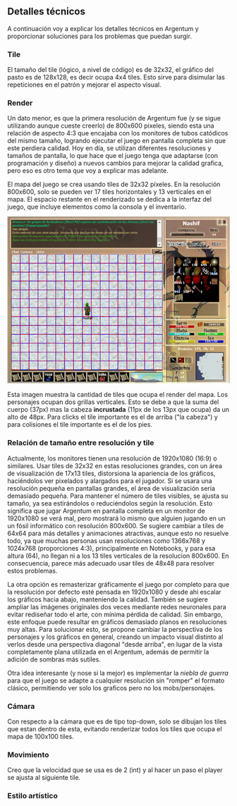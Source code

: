 ## Detalles técnicos

A continuación voy a explicar los detalles técnicos en Argentum y proporcionar soluciones para los problemas que puedan 
surgir.

### Tile

El tamaño del tile (lógico, a nivel de código) es de 32x32, el gráfico del pasto es de 128x128, es decir ocupa 4x4
tiles. Esto sirve para disimular las repeticiones en el patrón y mejorar el aspecto visual.

### Render

Un dato menor, es que la primera resolución de Argentum fue (y se sigue utilizando aunque cueste creerlo) de 800x600
pixeles, siendo esta una relación de aspecto 4:3 que encajaba con los monitores de tubos catódicos del mismo tamaño,
logrando ejecutar el juego en pantalla completa sin que este perdiera calidad. Hoy en día, se utilizan diferentes
resoluciones y tamaños de pantalla, lo que hace que el juego tenga que adaptarse (con programación y diseño) a nuevos
cambios para mejorar la calidad grafica, pero eso es otro tema que voy a explicar mas adelante.

El mapa del juego se crea usando tiles de 32x32 píxeles. En la resolución 800x600, solo se pueden ver 17 tiles
horizontales y 13 verticales en el mapa. El espacio restante en el renderizado se dedica a la interfaz del juego,
que incluye elementos como la consola y el inventario.

![](render.png)

Esta imagen muestra la cantidad de tiles que ocupa el render del mapa. Los personajes ocupan dos grillas verticales.
Esto se debe a que la suma del cuerpo (37px) mas la cabeza **incrustada** (11px de los 13px que ocupa) da un alto de
48px. Para clicks el tile importante es el de arriba ("la cabeza") y para colisiones el tile importante es el de los
pies.

### Relación de tamaño entre resolución y tile

Actualmente, los monitores tienen una resolución de 1920x1080 (16:9) o similares. Usar tiles de 32x32 en estas
resoluciones grandes, con un área de visualización de 17x13 tiles, distorsiona la apariencia de los gráficos,
haciéndolos ver pixelados y alargados para el jugador. Si se usara una resolución pequeña en pantallas grandes, el área
de visualización sería demasiado pequeña. Para mantener el número de tiles visibles, se ajusta su tamaño, ya sea
estirándolos o reduciéndolos según la resolución. Esto significa que jugar Argentum en pantalla completa en un monitor
de 1920x1080 se verá mal, pero mostrará lo mismo que alguien jugando en un un fósil informático con resolución 800x600.
Se sugiere cambiar a tiles de 64x64 para más detalles y animaciones atractivas, aunque esto no resuelve todo, ya que
muchas personas usan resoluciones como 1366x768 y 1024x768 (proporciones 4:3), principalmente en Notebooks, y para esa
altura (64), no llegan ni a los 13 tiles verticales de la resolucion 800x600. En consecuencia, parece más adecuado usar
tiles de 48x48 para resolver estos problemas.

La otra opción es remasterizar gráficamente el juego por completo para que la resolución por defecto esté pensada en
1920x1080 y desde ahi escalar los gráficos hacia abajo, manteniendo la calidad. También se sugiere ampliar las imágenes
originales dos veces mediante redes neuronales para evitar rediseñar todo el arte, con mínima pérdida de calidad. Sin
embargo, este enfoque puede resultar en gráficos demasiado planos en resoluciones muy altas. Para solucionar esto, se
propone cambiar la perspectiva de los personajes y los gráficos en general, creando un impacto visual distinto al verlos
desde una perspectiva diagonal "desde arriba", en lugar de la vista completamente plana utilizada en el Argentum, además
de permitir la adición de sombras más sutiles.

Otra idea interesante (y nose si la mejor) es implementar la *niebla de guerra* para que el juego se adapte a cualquier
resolución sin "romper" el formato clásico, permitiendo ver solo los graficos pero no los mobs/personajes.

### Cámara

Con respecto a la cámara que es de tipo top-down, solo se dibujan los tiles que estan dentro de esta, evitando
renderizar todos los tiles que ocupa el mapa de 100x100 tiles.

### Movimiento
Creo que la velocidad que se usa es de 2 (int) y al hacer un paso el player se ajusta al siguiente tile.

### Estilo artístico
